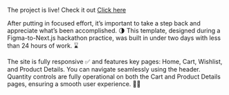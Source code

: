 The project is live! Check it out <a href="https://ecommerce-hackhaton-practice.vercel.app/">Click here</a>

After putting in focused effort, it’s important to take a step back and appreciate what’s been accomplished. 🌗
This template, designed during a Figma-to-Next.js hackathon practice, was built in under two days with less than 24 hours of work. ⌛

The site is fully responsive ✅ and features key pages: Home, Cart, Wishlist, and Product Details. You can navigate seamlessly using the header.
Quantity controls are fully operational on both the Cart and Product Details pages, ensuring a smooth user experience. 👨‍💻